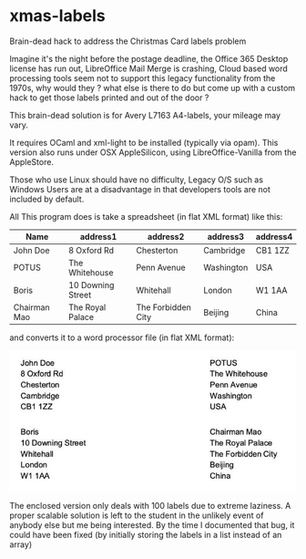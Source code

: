 # xmas-labels
Brain-dead hack to address the Christmas Card labels problem

Imagine it's the night before the postage deadline, the Office 365 Desktop license has run out, LibreOffice Mail Merge is crashing,
Cloud based word processing tools seem not to support this legacy functionality from the 1970s, why would they ?
what else is there to do but come up with a custom hack to get those labels printed and out of the door ?

This brain-dead solution is for Avery L7163 A4-labels, your mileage may vary.

It requires OCaml and xml-light to be installed (typically via opam).
This version also runs under OSX AppleSilicon, using LibreOffice-Vanilla from the AppleStore.

Those who use Linux should have no difficulty, Legacy O/S such as Windows Users are at a disadvantage in that developers tools are not included by default.

All This program does is take a spreadsheet (in flat XML format) like this:

|Name|address1|address2|address3|address4|
|---|---|---|---|---|
|John Doe|8 Oxford Rd|Chesterton|Cambridge|CB1 1ZZ|
|POTUS|The Whitehouse|Penn Avenue|Washington|USA|
|Boris|10 Downing Street|Whitehall|London|W1 1AA|
|Chairman Mao|The Royal Palace|The Forbidden City|Beijing|China|

and converts it to a word processor file (in flat XML format):

![](https://github.com/jrrk2/xmas-labels/raw/master/xmas-labels.jpg)

The enclosed version only deals with 100 labels due to extreme laziness. A proper scalable solution is left to the student in the unlikely event of 
anybody else but me being interested. By the time I documented that bug, it could have been fixed (by initially storing the labels in a list instead of an array)
